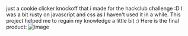 just a cookie clicker knockoff that i made for the hackclub challenge :D
I was a bit rusty on javascript and css as I haven't used it in a while. This project helped me to regain my knowledge a little bit :)
Here is the final product:
![image](https://github.com/user-attachments/assets/df1b7a3b-7e0b-44b4-b89d-89438ec62478)

